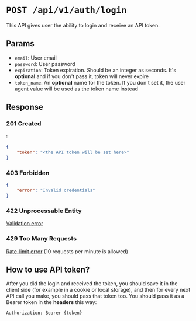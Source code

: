 # `POST /api/v1/auth/login`
This API gives user the ability to login and receive an API token.


## Params

- `email`: User email
- `password`: User password
- `expiration`: Token expiration. Should be an integer as seconds. It's **optional** and if you don't pass it, token will never expire
- `token_name`: An **optional** name for the token. If you don't set it, the user agent value will be used as the token name instead

## Response

### 201 Created
:
```json
{
    "token": "<the API token will be set here>"
}
```

### 403 Forbidden

```json
{
    "error": "Invalid credentials"
}
```

### 422 Unprocessable Entity
 [Validation error](../validation-errors.md)

### 429 Too Many Requests
 [Rate-limit error](../rate-limit-errors.md) (10 requests per minute is allowed)

## How to use API token?
After you did the login and received the token, you should save it in the client side (for example in a cookie or local storage),
and then for every next API call you make, you should pass that token too.
You should pass it as a Bearer token in the **headers** this way:

```
Authorization: Bearer {token}
```
